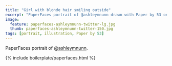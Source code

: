 ```yaml
---
title: "Girl with blonde hair smiling outside"
excerpt: "PaperFaces portrait of @ashleymnunn drawn with Paper by 53 on an iPad."
image: 
  feature: paperfaces-ashleymnunn-twitter-lg.jpg
  thumb: paperfaces-ashleymnunn-twitter-150.jpg
tags: [portrait, illustration, Paper by 53]
---
```


PaperFaces portrait of [@ashleymnunn](http://twitter.com/ashleymnunn).

{% include boilerplate/paperfaces.html %}